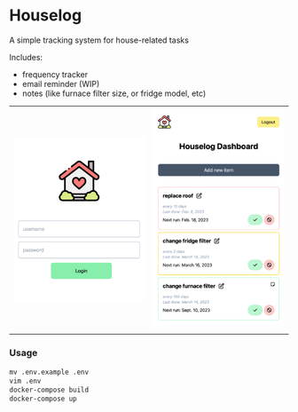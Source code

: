 # Houselog

A simple tracking system for house-related tasks

Includes:
- frequency tracker
- email reminder (WIP)
- notes (like furnace filter size, or fridge model, etc)

<table>
    <tr>
        <td>
            <img src="docs/images/login.png" width=400>
        </td>
        <td>
            <img src="docs/images/dashboard.png" width=400>
        </td>
    </tr>
</table>

### Usage

```
mv .env.example .env
vim .env
docker-compose build
docker-compose up
```
